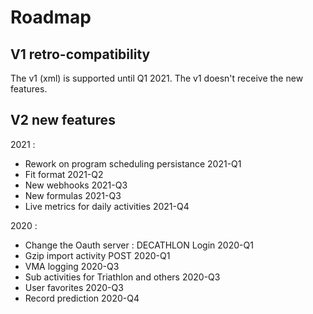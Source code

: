 # Roadmap


## V1 retro-compatibility

The v1 (xml) is supported until Q1 2021. The v1 doesn't receive the new features.

## V2 new features

2021 :

* Rework on program scheduling persistance 2021-Q1
* Fit format 2021-Q2
* New webhooks 2021-Q3
* New formulas 2021-Q3
* Live metrics for daily activities 2021-Q4

2020 :

* Change the Oauth server : DECATHLON Login 2020-Q1
* Gzip import activity POST 2020-Q1
* VMA logging 2020-Q3
* Sub activities for Triathlon and others 2020-Q3
* User favorites 2020-Q3
* Record prediction 2020-Q4


